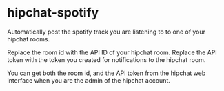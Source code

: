 hipchat-spotify
===============

Automatically post the spotify track you are listening to to one of your hipchat rooms.

Replace the room id with the API ID of your hipchat room.
Replace the API token with the token you created for notifications to the hipchat room.

You can get both the room id, and the API token  from the hipchat web interface when you are the admin of the hipchat account.

